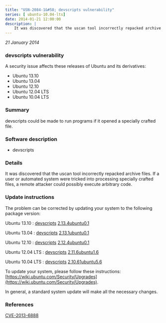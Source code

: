 ```yaml
---
title: "USN-2084-1&#58; devscripts vulnerability"
series: [ ubuntu-10.04-lts]
date: 2014-01-21 12:00:00
description: |
    It was discovered that the uscan tool incorrectly repacked archive files. If a user or automated system were tricked into processing specially crafted files, a remote attacker could possibly execute arbitrary code. 
--- 
```

 
 

*21 January 2014*

### devscripts vulnerability

A security issue affects these releases of Ubuntu and its derivatives:

* Ubuntu 13.10
* Ubuntu 13.04
* Ubuntu 12.10
* Ubuntu 12.04 LTS
* Ubuntu 10.04 LTS

### Summary

devscripts could be made to run programs if it opened a specially crafted file.

### Software description

* devscripts 

### Details

It was discovered that the uscan tool incorrectly repacked archive files. If a user or automated system were tricked into processing specially crafted files, a remote attacker could possibly execute arbitrary code. 

### Update instructions

The problem can be corrected by updating your system to the following package version:

Ubuntu 13.10
 : [devscripts](https://launchpad.net/ubuntu/+source/devscripts) <span> [2.13.4ubuntu0.1](https://launchpad.net/ubuntu/+source/devscripts/2.13.4ubuntu0.1) </span> 

Ubuntu 13.04
 : [devscripts](https://launchpad.net/ubuntu/+source/devscripts) <span> [2.13.1ubuntu0.1](https://launchpad.net/ubuntu/+source/devscripts/2.13.1ubuntu0.1) </span> 

Ubuntu 12.10
 : [devscripts](https://launchpad.net/ubuntu/+source/devscripts) <span> [2.12.4ubuntu0.1](https://launchpad.net/ubuntu/+source/devscripts/2.12.4ubuntu0.1) </span> 

Ubuntu 12.04 LTS
 : [devscripts](https://launchpad.net/ubuntu/+source/devscripts) <span> [2.11.6ubuntu1.6](https://launchpad.net/ubuntu/+source/devscripts/2.11.6ubuntu1.6) </span> 

Ubuntu 10.04 LTS
 : [devscripts](https://launchpad.net/ubuntu/+source/devscripts) <span> [2.10.61ubuntu5.6](https://launchpad.net/ubuntu/+source/devscripts/2.10.61ubuntu5.6) </span> 

To update your system, please follow these instructions: [https://wiki.ubuntu.com/Security/Upgrades](https://wiki.ubuntu.com/Security/Upgrades).

In general, a standard system update will make all the necessary changes. 

### References

 
 [CVE-2013-6888](http://people.ubuntu.com/~ubuntu-security/cve/CVE-2013-6888)
 

